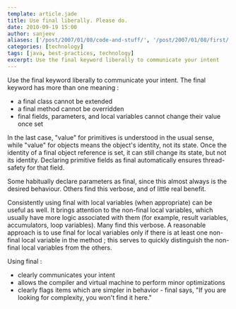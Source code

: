 ```yaml
---
template: article.jade
title: Use final liberally. Please do.
date: 2010-09-19 15:00
author: sanjeev
aliases: ['/post/2007/01/08/code-and-stuff/', '/post/2007/01/08/first/', '/post/2008/01/08/first']
categories: [technology]
tags: [java, best-practices, technology]
excerpt: Use the final keyword liberally to communicate your intent
---
```

Use the final keyword liberally to communicate your intent. The final keyword has more than one meaning :

* a final class cannot be extended
* a final method cannot be overridden
* final fields, parameters, and local variables cannot change their value once set

In the last case, "value" for primitives is understood in the usual sense, while "value" for objects means the object's identity, not its state. Once the identity of a final object reference is set, it can still change its state, but not its identity. Declaring primitive fields as final automatically ensures thread-safety for that field.

<span class="more"></span>

Some habitually declare parameters as final, since this almost always is the desired behaviour. Others find this verbose, and of little real benefit.

Consistently using final with local variables (when appropriate) can be useful as well. It brings attention to the non-final local variables, which usually have more logic associated with them (for example, result variables, accumulators, loop variables). Many find this verbose. A reasonable approach is to use final for local variables only if there is at least one non-final local variable in the method ; this serves to quickly distinguish the non-final local variables from the others.

Using final :

* clearly communicates your intent
* allows the compiler and virtual machine to perform minor optimizations
* clearly flags items which are simpler in behavior - final says,  "If you are looking for complexity, you won't find it here."
